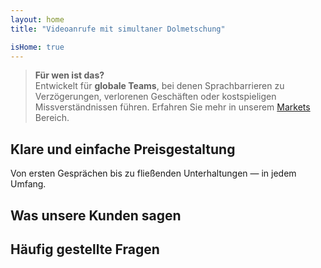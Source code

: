 ```yaml
---
layout: home
title: "Videoanrufe mit simultaner Dolmetschung"

isHome: true
---
```


<!-- text="Videoanrufe mit simultaner Sprachübersetzung." -->
<!-- text="Klassenzimmer brauchen Jahre; InterMind liefert heute Echtzeitverständigung in jeder Sprache." -->
<!-- text="**Mehrsprachige** Videomeetings mit **Sprach**-Dolmetschung" -->
<!-- title="Live-**Dolmetschung** Videomeetings" -->

<HeroSection
title="Treffen Sie sich in **jeder** Sprache"
text="Sprechen Sie in Ihrer Muttersprache. Hören Sie alle anderen – als ob sie diese auch sprechen würden.">

<AuthButton text="Hören Sie den Unterschied" buttonClass="brand"/>
<!-- <ContactFormModalNav buttonText="Demo anfordern"/>
<NavButton to="#pricing" buttonClass="alt" buttonLabel="Preise" /> -->
</HeroSection>

> **Für wen ist das?**  
> Entwickelt für **globale Teams**, bei denen Sprachbarrieren zu Verzögerungen, verlorenen Geschäften oder kostspieligen Missverständnissen führen. Erfahren Sie mehr in unserem [Markets](./product/overview/markets) Bereich.

<span id="1"></span>
<FeatureBlock :card="{
  title: 'Übersetzung ≠ Verständnis. Das ist der nächste Schritt.',
  details: 'Egal in welcher Sprache, **Ihre Stimme wird gehört — und verstanden** — als ob Sie die gleiche Sprache sprechen würden.',
    items: [
      '⚡︎ Natürlich, in [Echtzeit](/product/how-it-works), und ohne Untertitel oder Verzögerung.',
      '✧ KI-gestützte Dolmetschung erfasst Tonfall, Absicht und branchenspezifische Terminologie.',
    ],
  link: './product/what-is-intermind',
  src: {
    light: '/1.png',
    dark: '/1.png',
  },
  inversion: false
}" />

<span id="2"></span>
<FeatureBlock :card="{
    title: 'Der Verstand in Ihren Meetings',
    details: 'InterMind verwandelt jeden mehrsprachigen Anruf in klares, durchsuchbares Wissen.',
    items: [
      '🔍 **Fragen Sie alles** — KI findet Antworten **in all Ihren Meetings**.',
      '✧ Extrahiert automatisch Aufgaben, Verantwortliche und Fristen.',
      '✧ Fasst Kernpunkte in jeder Sprache sofort zusammen.',
    ],
    link: '/product/how-it-works#🧩-deep-memory-deep-understanding',
    src: {
      light: '/2l.png',
      dark: '/2d.png',
    },
    inversion: true
  }" />

<span id="3"></span>
<FeatureBlock :card="{
    title: 'Entwickelt für professionelle Meetings — nicht nur zum Plaudern',
    details: 'InterMind ist eine **professionelle Videomeeting-Plattform**, kein einfaches Add-on oder Plugin.',
    items: [
      '✧ 1080p Auflösung, intelligente Geräuschunterdrückung, Terminplanung, Moderation, Bildschirmfreigabe, Aufnahme, Untertitelung, Teilnehmer-Chat und Kalenderintegration — alles eingebaut und sofort einsatzbereit.',
    ],
    link: '/product/how-it-works',
    src: {
      light: '/3.png',
      dark: '/3.png',
    },
    inversion: false
  }" />

<span id="4"></span>
<FeatureBlock
  :card="{
    title: 'Datenschutz wo er wichtig ist',
    details:
      'InterMind ist für vertrauenskritische Gespräche entwickelt — wo Privatsphäre und Kontrolle am wichtigsten sind.',
    items: [
      '⚡︎ [Regionsbasiertes Privacy-Routing](/product/privacy-architecture) — EU, USA, SO-Asien',
      '✧ **Kein Datentraining**. Kein Zugriff durch Dritte.'
    ],
    link: '/product/privacy-architecture',
    src: {
      light: '/4.png',
      dark: '/4.png',
    },
    inversion: true
  }"
/>

<span id="Pricing"></span>

## Klare und einfache Preisgestaltung

Von ersten Gesprächen bis zu fließenden Unterhaltungen — in jedem Umfang.

<PricingPlans :plans="[
  {
    title: '**Basic** 1 Benutzer',
    price: '**Kostenlos**',
    details: '25 kostenlose Meetings',
    items: [
      '**100** Teilnehmer Videomeetings [💬](#3)',
      '**30** GB gemeinsamer Speicher pro Benutzer',
      'Suche in allen Ihren Meetings [💬](#2)',
      'Simultanübersetzung [💬](#1)',
    ],
  },
  {
    title: '**Pro** 1-99 Benutzer',
    price: '**20€** /Monat/Benutzer, jährlich abgerechnet',
    details: 'oder 25€ monatlich abgerechnet',
    items: [
      '**150** Teilnehmer Videomeetings [💬](#3)',
      '**2** TB gemeinsamer Speicher pro Benutzer',
      'Suche in allen Ihren Meetings [💬](#2)',
      'Simultanübersetzung [💬](#1)',
    ],
  },
  {
    title: '**Business** 1-250 Benutzer',
    price: '**Individueller Preis**',
    details: 'Entwickelt für Datenschutz',
    items: [
      '**500** Teilnehmer Videomeetings [💬](#3)',
      '**5** TB gemeinsamer Speicher pro Benutzer',
      'Suche in allen Ihren Meetings [💬](#2)',
      'Simultanübersetzung [💬](#1)',
      '**Regionsbasiertes Privacy-Routing** [💬](#4)',
      '**KI-Kollege**. Sieht menschlich aus. Klingt natürlich. (⍺-Version)',
    ],
  }
]">
<AuthButton text="Kostenlos testen" buttonClass="alt"/>
<AuthButton text="Jetzt kaufen" buttonClass="brand"/>
<ContactFormModalNav buttonText="Sprechen Sie mit unserem Team" buttonClass="alt"/>
</PricingPlans>

<span id="Testimonials"></span>

## Was unsere Kunden sagen

<AutoScrollTestimonials testimonialsUrl="/testimonials.json"/>

<span id="FAQ"></span>

## Häufig gestellte Fragen

<AccordionGroup :items="
[
  {
    q: 'Was ist ein Lizenzierter Benutzer und was ist ein Teilnehmer?',
    a: 'Ein *lizenzierter Benutzer* hat eine kostenlose oder bezahlte Meeting-Lizenz und kann Meetings innerhalb der Grenzen seines Plans planen. *Teilnehmer* sind Eingeladene — sie **benötigen kein Konto oder Lizenz** zum Beitreten und können sich von jedem Gerät aus **kostenlos** verbinden.'
  },
  {
    q: 'Wie viele Personen können eine InterMind-Lizenz nutzen?',
    a: 'Jeder *lizenzierte Benutzer* kann **unbegrenzt Meetings** hosten. Wenn mehrere Teammitglieder gleichzeitig Meetings hosten müssen, benötigt jeder seine eigene Lizenz.'
  },
  {
    q: 'Wie lange kann ein Meeting maximal dauern?',
    a: 'Meetings können in allen Plänen bis zu **24 Stunden** dauern.'
  },
  {
    q: 'Gibt es eine Begrenzung für die Anzahl der Meetings, die ich hosten kann?',
    a: 'Der *Free Basic* Plan enthält **25 kostenlose Meetings**. *Pro* und *Business* Pläne bieten unbegrenzte Meetings mit mehr Teilnehmern und Kontrolle.'
  },
  {
    q: 'Wie gewährleistet InterMind Datenschutz und Sicherheit?',
    a: 'InterMind ist **von Grund auf privat**. Alle Daten werden in Ihrer ausgewählten Region verarbeitet und gespeichert — *EU, USA oder Asien*. Wir erfüllen **GDPR, CCPA und UAE PDPL** und **verwenden Ihre Inhalte nie** für Training oder Zugriff durch Dritte. **Regionsbasiertes Privacy-Routing** ist im *Business* Plan verfügbar.'
  },
  {
    q: 'Kann ich InterMind vor dem Kauf eines Plans testen?',
    a: 'Absolut. Der *Free Basic* Plan gibt Ihnen vollen Zugriff auf Kernfunktionen mit **25 kostenlosen Meetings** — einschließlich **Simultandolmetschen** und **Meeting-Suche**. Keine Kreditkarte erforderlich. Upgrade jederzeit möglich.'
  },
  {
    q: 'Was passiert, wenn ich Hilfe oder Support benötige?',
    a: 'Support ist über unser **Hilfecenter**, **E-Mail** und **Live-Chat** verfügbar. *Business*-Nutzer erhalten **Priority-Support** mit einem persönlichen Ansprechpartner.'
  },
  {
    q: 'Wie verwalte ich mein Abonnement (Upgrade, Downgrade oder Kündigung)?',
    a: 'Sie können Ihren Plan jederzeit über Ihre **Kontoeinstellungen** ändern. Änderungen treten **sofort** in Kraft. Bei Kündigungen enden *Monatspläne* am Ende des Abrechnungszeitraums. *Jahrespläne* können gegen **anteilige Rückerstattung** gekündigt werden.'
  },
  {
    q: 'Welche Sprachen unterstützt InterMind für Dolmetschen?',
    a: 'Wir unterstützen **über 100 Sprachen** mit Echtzeit-Dolmetschen. Die Liste wächst ständig — aktuelle Updates finden Sie auf unserer Website.'
  },
  {
    q: 'Kann ich InterMind für Webinare oder große Veranstaltungen nutzen?',
    a: 'Ja. *Pro* und *Business* Pläne sind ideal für **große Meetings und Webinare** — mit Unterstützung für bis zu **500 Teilnehmer** im *Business* Plan.'
  }
]
"/>
